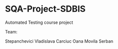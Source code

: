 # SQA-Project-SDBIS
Automated Testing course project

Team:

Stepanchevici Vladislava
Carciuc Oana
Movila Serban
